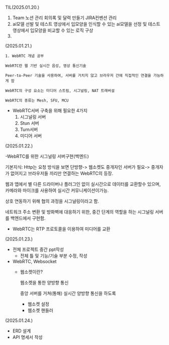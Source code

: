 TIL(2025.01.20.)

1. Team 노션 관리
   회의록 및 달력 만들기
   JIRA컨벤션 관리
2. ai모델 선발 및 테스트
   영상에서 입모양을 인식할 수 있는 ai모델을 선정 및 테스트
   영상에서 입모양을 비교할 수 있는 로직 구상
3. 


(2025.01.21.)

    1. WebRTC 개념 공부

    WebRTC란 웹 기반 실시간 음성, 영상 통신기술

    Peer-to-Peer 기술을 사용하여, 서버를 거치지 않고 브라우저 간에 직접적인 연결을 가능하게 함

    WebRTC의 구성 요소는 미디어 스트림, 시그널링, NAT 트래버설

    WebRTC의 종류는 Mesh, SFU, MCU

- WebRTC서버 구축을 위해 필요한 4가지
  1. 시그널링 서버
  2. Stun 서버
  3. Turn서버
  4. 미디어 서버

(2025.01.22.)

-WebRTC를 위한 시그널링 서버구현(백엔드)

기본지식: Http는 요청 방식을 보면 단방향-> 웹소켓도 중개자인 서버가 필요-> 중개자가 없어지고 브라우저들 끼리만 연결하는 WebRTC의 등장.

웹과 앱에서 별 다른 드라이버나 플러그인 없이 실시간으로 데이터를 교환할수 있으며, 카메라와 마이크를 사용하여 실시간 커뮤니케이션이가능.

상호 연동하기 위해 협의 과정을 시그널링이라고 함. 

네트워크 주소 변환 및 방화벽에 대응하기 위한, 중간 단계의 역할을 하는 시그널링 서버를 백엔드에서 구현함.

- WebRTC는 RTP 프로토콜을 이용하여 미디어를 교환


(2025.01.23.)

- 전체 프로젝트 중간 ppt작성
  - 전체 틀 및 기능/기술 부분 수정, 작성
- WebRTC, Websocket
  - 웹소켓이란?

    웹소켓을 통한 양방향 통신

    중앙 서버를 거쳐(통해) 실시간 양방향 통신을 하도록

    - 웹소켓 설정
    - 웹소켓 핸들러

(2025.01.24.)

- ERD 설계
- API 명세서 작성
